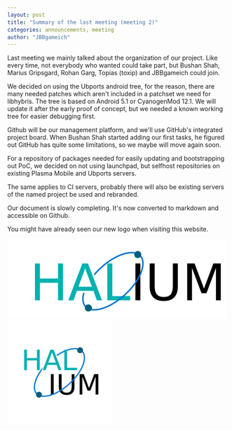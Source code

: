 ```yaml
---
layout: post
title: "Summary of the last meeting (meeting 2)"
categories: announcements, meeting
author: "JBBgameich"
---
```


Last meeting we mainly talked about the organization of our project. Like every time, not everybody who wanted could take part, but Bushan Shah, Marius Gripsgard, Rohan Garg, Topias (toxip) and JBBgameich could join.

We decided on using the Ubports android tree, for the reason, there are many needed patches which aren't included in a patchset we need for libhybris. The tree is based on Android 5.1 or CyanogenMod 12.1. We will update it after the early proof of concept, but we needed a known working tree for easier debugging first.

Github will be our management platform, and we'll use GitHub's integrated project board. When Bushan Shah started adding our first tasks, he figured out GitHub has quite some limitations, so we maybe will move again soon.

For a repository of packages needed for easily updating and bootstrapping out PoC, we decided on not using launchpad, but selfhost repositories on existing Plasma Mobile and Ubports servers.

The same applies to CI servers, probably there will also be existing servers of the named project be used and rebranded.

Our document is slowly completing. It's now converted to markdown and accessible on Github.

You might have already seen our new logo when visiting this website.

![](/img/haliumtext.png)
![](/img/haliumlogo.png)
